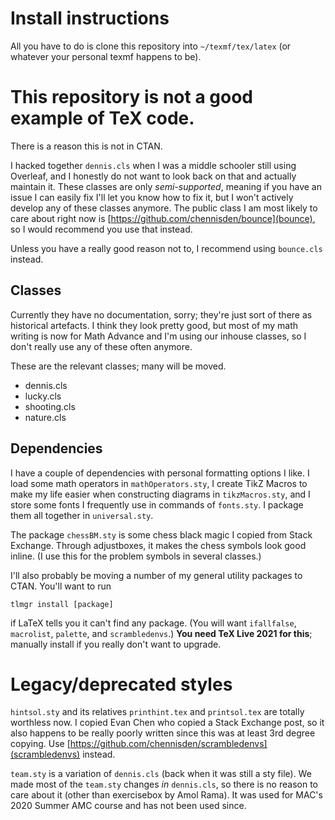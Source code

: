 # Install instructions

All you have to do is clone this repository into `~/texmf/tex/latex` (or whatever your personal texmf happens to be).

# This repository is not a good example of TeX code.

There is a reason this is not in CTAN.

I hacked together `dennis.cls` when I was a middle schooler still using Overleaf, and I honestly do not want to look back on that and actually maintain it. These classes are only *semi-supported*, meaning if you have an issue I can easily fix I'll let you know how to fix it, but I won't actively develop any of these classes anymore. The public class I am most likely to care about right now is [https://github.com/chennisden/bounce](bounce), so I would recommend you use that instead.

Unless you have a really good reason not to, I recommend using `bounce.cls` instead.

## Classes

Currently they have no documentation, sorry; they're just sort of there as historical artefacts. I think they look pretty good, but most of my math writing is now for Math Advance and I'm using our inhouse classes, so I don't really use any of these often anymore.

These are the relevant classes; many will be moved.

- dennis.cls
- lucky.cls
- shooting.cls
- nature.cls

## Dependencies

I have a couple of dependencies with personal formatting options I like. I load some math operators in `mathOperators.sty`, I create TikZ Macros to make my life easier when constructing diagrams in `tikzMacros.sty`, and I store some fonts I frequently use in commands of `fonts.sty`. I package them all together in `universal.sty`.

The package `chessBM.sty` is some chess black magic I copied from Stack Exchange. Through adjustboxes, it makes the chess symbols look good inline. (I use this for the problem symbols in several classes.)

I'll also probably be moving a number of my general utility packages to CTAN. You'll want to run

    tlmgr install [package]

if LaTeX tells you it can't find any package. (You will want `ifallfalse`, `macrolist`, `palette`, and `scrambledenvs`.) **You need TeX Live 2021 for this**; manually install if you really don't want to upgrade.

# Legacy/deprecated styles

`hintsol.sty` and its relatives `printhint.tex` and `printsol.tex` are totally worthless now. I copied Evan Chen who copied a Stack Exchange post, so it also happens to be really poorly written since this was at least 3rd degree copying. Use [https://github.com/chennisden/scrambledenvs](scrambledenvs) instead.

`team.sty` is a variation of `dennis.cls` (back when it was still a sty file). We made most of the `team.sty` changes _in_ `dennis.cls`, so there is no reason to care about it (other than exercisebox by Amol Rama). It was used for MAC's 2020 Summer AMC course and has not been used since.
